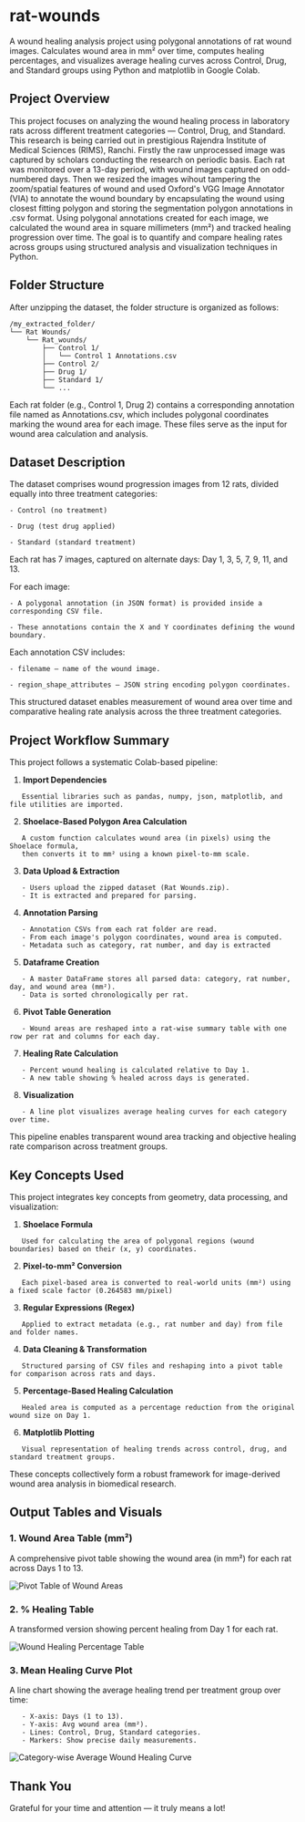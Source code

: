 # rat-wounds

A wound healing analysis project using polygonal annotations of rat wound images. Calculates wound area in mm² over time, computes healing percentages, and visualizes average healing curves across Control, Drug, and Standard groups using Python and matplotlib in Google Colab.

## Project Overview

This project focuses on analyzing the wound healing process in laboratory rats across different treatment categories — Control, Drug, and Standard. This research is being carried out in prestigious Rajendra Institute of Medical Sciences (RIMS), Ranchi. Firstly the raw unprocessed image was captured by scholars conducting the research on periodic basis. Each rat was monitored over a 13-day period, with wound images captured on odd-numbered days. Then we resized the images wihout tampering the zoom/spatial features of wound and used Oxford's VGG Image Annotator (VIA) to annotate the wound boundary by encapsulating the wound using closest fitting polygon and storing the segmentation polygon annotations in .csv format. Using polygonal annotations created for each image, we calculated the wound area in square millimeters (mm²) and tracked healing progression over time. The goal is to quantify and compare healing rates across groups using structured analysis and visualization techniques in Python.

## Folder Structure

After unzipping the dataset, the folder structure is organized as follows:

```
/my_extracted_folder/
└── Rat Wounds/
    └── Rat_wounds/
        ├── Control 1/
        │   └── Control 1 Annotations.csv
        ├── Control 2/
        ├── Drug 1/
        ├── Standard 1/
        └── ...
```

Each rat folder (e.g., Control 1, Drug 2) contains a corresponding annotation file named as <Folder Name> Annotations.csv, which includes polygonal coordinates marking the wound area for each image. These files serve as the input for wound area calculation and analysis.

##  Dataset Description

The dataset comprises wound progression images from 12 rats, divided equally into three treatment categories:
```
- Control (no treatment)

- Drug (test drug applied)

- Standard (standard treatment)
```

Each rat has 7 images, captured on alternate days: Day 1, 3, 5, 7, 9, 11, and 13.

For each image:
```
- A polygonal annotation (in JSON format) is provided inside a corresponding CSV file.

- These annotations contain the X and Y coordinates defining the wound boundary.
```
Each annotation CSV includes:
```
- filename – name of the wound image.

- region_shape_attributes – JSON string encoding polygon coordinates.
```

This structured dataset enables measurement of wound area over time and comparative healing rate analysis across the three treatment categories.

## Project Workflow Summary

This project follows a systematic Colab-based pipeline:

1. **Import Dependencies**
```
   Essential libraries such as pandas, numpy, json, matplotlib, and file utilities are imported.
```
2. **Shoelace-Based Polygon Area Calculation**
```
   A custom function calculates wound area (in pixels) using the Shoelace formula,
   then converts it to mm² using a known pixel-to-mm scale.
```
3. **Data Upload & Extraction**
```
   - Users upload the zipped dataset (Rat Wounds.zip).
   - It is extracted and prepared for parsing.
```
4. **Annotation Parsing**
```
   - Annotation CSVs from each rat folder are read.
   - From each image's polygon coordinates, wound area is computed.
   - Metadata such as category, rat number, and day is extracted
```
5. **Dataframe Creation**
```
   - A master DataFrame stores all parsed data: category, rat number, day, and wound area (mm²).
   - Data is sorted chronologically per rat.
```
6. **Pivot Table Generation**
```
   - Wound areas are reshaped into a rat-wise summary table with one row per rat and columns for each day.
```
7. **Healing Rate Calculation**
```
   - Percent wound healing is calculated relative to Day 1.
   - A new table showing % healed across days is generated.
```
8. **Visualization**
```
   - A line plot visualizes average healing curves for each category over time.
```

This pipeline enables transparent wound area tracking and objective healing rate comparison across treatment groups.

## Key Concepts Used

This project integrates key concepts from geometry, data processing, and visualization:

1. **Shoelace Formula**
```
   Used for calculating the area of polygonal regions (wound boundaries) based on their (x, y) coordinates.
```
2. **Pixel-to-mm² Conversion**
```
   Each pixel-based area is converted to real-world units (mm²) using a fixed scale factor (0.264583 mm/pixel)
```
3. **Regular Expressions (Regex)**
```
   Applied to extract metadata (e.g., rat number and day) from file and folder names.
```
4. **Data Cleaning & Transformation**
```
   Structured parsing of CSV files and reshaping into a pivot table for comparison across rats and days.
```
5. **Percentage-Based Healing Calculation**
```
   Healed area is computed as a percentage reduction from the original wound size on Day 1.
```
6. **Matplotlib Plotting**
```
   Visual representation of healing trends across control, drug, and standard treatment groups.
```
These concepts collectively form a robust framework for image-derived wound area analysis in biomedical research.

## Output Tables and Visuals

### 1. Wound Area Table (mm²) 

A comprehensive pivot table showing the wound area (in mm²) for each rat across Days 1 to 13.

![Pivot Table of Wound Areas](https://raw.githubusercontent.com/yuvrajtiwary-bitmesraece/rat-wounds/main/Pivot%20Table%20of%20Wound%20Areas.png)  

### 2. % Healing Table

A transformed version showing percent healing from Day 1 for each rat.

![Wound Healing Percentage Table](https://raw.githubusercontent.com/yuvrajtiwary-bitmesraece/rat-wounds/main/Wound%20Healing%20Percentage%20Table.png)  

### 3. Mean Healing Curve Plot

A line chart showing the average healing trend per treatment group over time:
```
   - X-axis: Days (1 to 13).
   - Y-axis: Avg wound area (mm²).
   - Lines: Control, Drug, Standard categories.
   - Markers: Show precise daily measurements.
```
![Category-wise Average Wound Healing Curve](https://raw.githubusercontent.com/yuvrajtiwary-bitmesraece/rat-wounds/main/Category-wise%20Average%20Wound%20Healing%20Curve.png)

## Thank You

Grateful for your time and attention — it truly means a lot!
